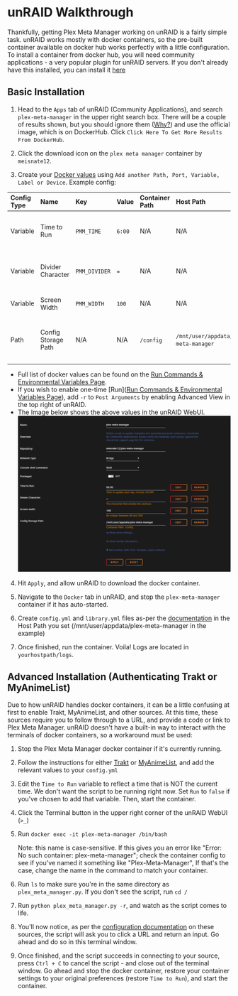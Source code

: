 # unRAID Walkthrough

Thankfully, getting Plex Meta Manager working on unRAID is a fairly simple task. unRAID works mostly with docker containers, so the pre-built container available on docker hub works perfectly with a little configuration.
To install a container from docker hub, you will need community applications - a very popular plugin for unRAID servers. If you don't already have this installed, you can install it [here](https://forums.unraid.net/topic/38582-plug-in-community-applications/)

## Basic Installation

1. Head to the `Apps` tab of unRAID (Community Applications), and search `plex-meta-manager` in the upper right search box. There will be a couple of results shown, but you should ignore them ([Why?](../docker.md)) and use the official image, which is on DockerHub. Click `Click Here To Get More Results From DockerHub`.

2. Click the download icon on the `plex meta manager` container by `meisnate12`.

3. Create your [Docker values](../../home/environmental) using `Add another Path, Port, Variable, Label or Device`. Example config:

| Config Type | Name                | Key           | Value  | Container Path | Host Path                             | Access Mode | Description                                         |
|:------------|:--------------------|:--------------|:-------|:---------------|:--------------------------------------|:------------|:----------------------------------------------------|
| Variable    | Time to Run         | `PMM_TIME`    | `6:00` | N/A            | N/A                                   | N/A         | Time to update each day. Format: HH:MM              |
| Variable    | Divider Character   | `PMM_DIVIDER` | `=`    | N/A            | N/A                                   | N/A         | The character that divides the sections             |
| Variable    | Screen Width        | `PMM_WIDTH`   | `100`  | N/A            | N/A                                   | N/A         | An integer between 90 and 300                       |
| Path        | Config Storage Path | N/A           | N/A    | `/config`      | `/mnt/user/appdata/plex-meta-manager` | Read/Write  | Translation from docker container path to host path |

  * Full list of docker values can be found on the [Run Commands & Environmental Variables Page](../../home/environmental).
  * If you wish to enable one-time [Run]([Run Commands & Environmental Variables Page](../environmental.md#run)), add `-r` to `Post Arguments` by enabling Advanced View in the top right of unRAID.
  * The Image below shows the above values in the unRAID WebUI.
  ![unRAID WebUI](unraid-webui.png)

4. Hit `Apply`, and allow unRAID to download the docker container.

5. Navigate to the `Docker` tab in unRAID, and stop the `plex-meta-manager` container if it has auto-started.

6. Create `config.yml` and `library.yml` files as-per the [documentation](../../config/configuration) in the Host Path you set (/mnt/user/appdata/plex-meta-manager in the example)

7. Once finished, run the container. Voila! Logs are located in `yourhostpath/logs`.

## Advanced Installation (Authenticating Trakt or MyAnimeList)

Due to how unRAID handles docker containers, it can be a little confusing at first to enable Trakt, MyAnimeList, and other sources. At this time, these sources require you to follow through to a URL, and provide a code or link to Plex Meta Manager. unRAID doesn't have a built-in way to interact with the terminals of docker containers, so a workaround must be used:

1. Stop the Plex Meta Manager docker container if it's currently running.

2. Follow the instructions for either [Trakt](../../config/trakt) or [MyAnimeList](../../config/myanimelist), and add the relevant values to your `config.yml`

3. Edit the `Time to Run` variable to reflect a time that is NOT the current time. We don't want the script to be running right now. Set `Run` to `false` if you've chosen to add that variable. Then, start the container.

4. Click the Terminal button in the upper right corner of the unRAID WebUI (`>_`)

5. Run `docker exec -it plex-meta-manager /bin/bash`

   Note: this name is case-sensitive.  If this gives you an error like "Error: No such container: plex-meta-manager"; check the container config to see if you've named it something like "Plex-Meta-Manager",  If that's the case, change the name in the command to match your container.

6. Run `ls` to make sure you're in the same directory as `plex_meta_manager.py`. If you don't see the script, run `cd /`

7. Run `python plex_meta_manager.py -r`, and watch as the script comes to life.

8. You'll now notice, as per the [configuration documentation](../../config/configuration) on these sources, the script will ask you to click a URL and return an input. Go ahead and do so in this terminal window.

9. Once finished, and the script succeeds in connecting to your source, press `Ctrl + C` to cancel the script - and close out of the terminal window. Go ahead and stop the docker container, restore your container settings to your original preferences (restore `Time to Run`), and start the container.

